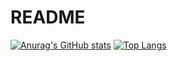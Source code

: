 # README

[![Anurag's GitHub stats](https://github-readme-stats.vercel.app/api?username=nubbdev&theme=radical)](#)
[![Top Langs](https://github-readme-stats.vercel.app/api/top-langs/?username=nubbdev&theme=radical)](#)

